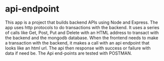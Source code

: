# api-endpoint
This app is a project that builds backend APIs using Node and Express. The app uses http protocols to do transactions with the backend. It uses a series of calls like Get, Post, Put and Delete 
with an HTML address to transact with the backend and the mongodb database. When the frontend needs to make a transaction with the backend, it makes a call with an api endpoint that looks like
an html url. The api then response with success or failure with data if need be. The Api end-points are tested with POSTMAN.
